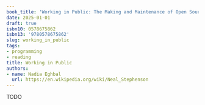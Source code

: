 ```yaml
---
book_title: 'Working in Public: The Making and Maintenance of Open Source Software'
date: 2025-01-01
draft: true
isbn10: 0578675862
isbn13: '9780578675862'
slug: working_in_public
tags:
- programming
- reading
title: Working in Public
authors:
- name: Nadia Eghbal
  url: https://en.wikipedia.org/wiki/Neal_Stephenson
---
```



TODO
